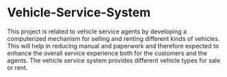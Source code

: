 # Vehicle-Service-System
This project is related to vehicle service agents by developing a computerized mechanism for selling and renting different kinds of vehicles. This will help in reducing manual and paperwork and therefore expected to enhance the overall service experience both for the customers and the agents. The vehicle service system provides different vehicle types for sale or rent.
